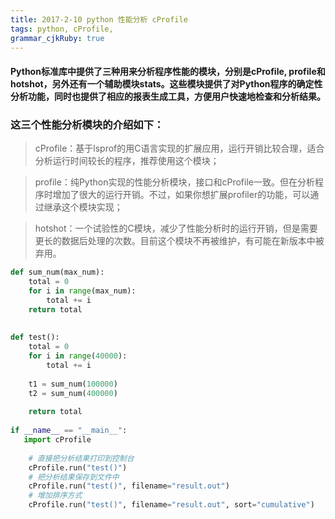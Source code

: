 ```yaml
---
title: 2017-2-10 python 性能分析 cProfile
tags: python, cProfile,
grammar_cjkRuby: true
---
```


####  Python标准库中提供了三种用来分析程序性能的模块，分别是cProfile, profile和hotshot，另外还有一个辅助模块stats。这些模块提供了对Python程序的确定性分析功能，同时也提供了相应的报表生成工具，方便用户快速地检查和分析结果。 

### 这三个性能分析模块的介绍如下： 

> cProfile：基于lsprof的用C语言实现的扩展应用，运行开销比较合理，适合分析运行时间较长的程序，推荐使用这个模块； 

> profile：纯Python实现的性能分析模块，接口和cProfile一致。但在分析程序时增加了很大的运行开销。不过，如果你想扩展profiler的功能，可以通过继承这个模块实现； 

> hotshot：一个试验性的C模块，减少了性能分析时的运行开销，但是需要更长的数据后处理的次数。目前这个模块不再被维护，有可能在新版本中被弃用。 

```python
def sum_num(max_num):
    total = 0
    for i in range(max_num):
        total += i
    return total
 
 
def test():
    total = 0
    for i in range(40000):
        total += i
 
    t1 = sum_num(100000)
    t2 = sum_num(400000)
 
    return total
 
if __name__ == "__main__":
   import cProfile
 
    # 直接把分析结果打印到控制台
    cProfile.run("test()")
    # 把分析结果保存到文件中
    cProfile.run("test()", filename="result.out")
    # 增加排序方式
    cProfile.run("test()", filename="result.out", sort="cumulative")

```